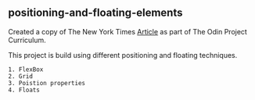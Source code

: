 ## positioning-and-floating-elements

  Created a copy of The New York Times [Article](https://www.nytimes.com/2014/03/18/science/space/detection-of-waves-in-space-buttresses-landmark-theory-of-big-bang.html?_r=0)
  as part of The Odin Project Curriculum.
  
  This project is build using different positioning and floating techniques.
  
    1. FlexBox
    2. Grid
    3. Poistion properties
    4. Floats
